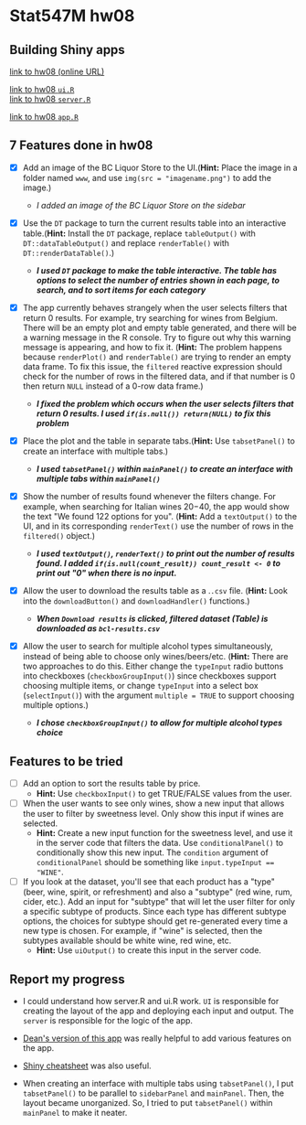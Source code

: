
# Stat547M hw08

## Building Shiny apps
[link to hw08 (online URL)](https://bcahn7.shinyapps.io/My_app/)

  
[link to hw08 `ui.R`](ui.R)    
[link to hw08 `server.R`](server.R)    

[link to hw08 `app.R`](app.R)   
  
    
    
## 7 Features done in hw08 

- [x] Add an image of the BC Liquor Store to the UI.(**Hint:** Place the image in a folder named `www`, and use `img(src = "imagename.png")` to add the image.)
    - *I added an image of the BC Liquor Store on the sidebar*
  
- [x] Use the `DT` package to turn the current results table into an interactive table.(**Hint:** Install the `DT` package, replace `tableOutput()` with `DT::dataTableOutput()` and replace `renderTable()` with `DT::renderDataTable()`.)
    - ***I used `DT` package to make the table interactive. The table has options to select the number of entries shown in each page, to search, and to sort items for each category***
- [x] The app currently behaves strangely when the user selects filters that return 0 results. For example, try searching for wines from Belgium. There will be an empty plot and empty table generated, and there will be a warning message in the R console. Try to figure out why this warning message is appearing, and how to fix it. (**Hint:** The problem happens because `renderPlot()` and `renderTable()` are trying to render an empty data frame. To fix this issue, the `filtered` reactive expression should check for the number of rows in the filtered data, and if that number is 0 then return `NULL` instead of a 0-row data frame.)
    - ***I fixed the problem which occurs when the user selects filters that return 0 results. I used `if(is.null()) return(NULL)` to fix this problem***

- [x] Place the plot and the table in separate tabs.(**Hint:** Use `tabsetPanel()` to create an interface with multiple tabs.)
    - ***I used `tabsetPanel()` within `mainPanel()` to create an interface with multiple tabs within `mainPanel()`***

- [x] Show the number of results found whenever the filters change. For example, when searching for Italian wines $20-$40, the app would show the text "We found 122 options for you". (**Hint:** Add a `textOutput()` to the UI, and in its corresponding `renderText()` use the number of rows in the `filtered()` object.)
    - ***I used `textOutput()`, `renderText()` to print out the number of results found. I added `if(is.null(count_result)) count_result <- 0` to print out "0" when there is no input.*** 
- [x] Allow the user to download the results table as a .`.csv` file. (**Hint:** Look into the `downloadButton()` and `downloadHandler()` functions.)
    - ***When `Download results` is clicked, filtered dataset (Table) is downloaded as `bcl-results.csv`***

- [x] Allow the user to search for multiple alcohol types simultaneously, instead of being able to choose only wines/beers/etc. (**Hint:** There are two approaches to do this. Either change the `typeInput` radio buttons into checkboxes (`checkboxGroupInput()`) since checkboxes support choosing multiple items, or change `typeInput` into a select box (`selectInput()`) with the argument `multiple = TRUE` to support choosing multiple options.)
    - ***I chose `checkboxGroupInput()` to allow for multiple alcohol types choice***
  
  
## Features to be tried   
- [ ] Add an option to sort the results table by price.
    - **Hint:** Use `checkboxInput()` to get TRUE/FALSE values from the user.
- [ ] When the user wants to see only wines, show a new input that allows the user to filter by sweetness level. Only show this input if wines are selected.
    - **Hint:** Create a new input function for the sweetness level, and use it in the server code that filters the data. Use `conditionalPanel()` to conditionally show this new input. The `condition` argument of `conditionalPanel` should be something like `input.typeInput == "WINE"`.
- [ ] If you look at the dataset, you'll see that each product has a "type" (beer, wine, spirit, or refreshment) and also a "subtype" (red wine, rum, cider, etc.). Add an input for "subtype" that will let the user filter for only a specific subtype of products. Since each type has different subtype options, the choices for subtype should get re-generated every time a new type is chosen. For example, if "wine" is selected, then the subtypes available should be white wine, red wine, etc.
    - **Hint:** Use `uiOutput()` to create this input in the server code.





## Report my progress
- I could understand how server.R and ui.R work. `UI` is responsible for creating the layout of the app and deploying each input and output. The `server` is responsible for the logic of the app. 
- [Dean's version of this app](http://daattali.com/shiny/bcl/) was really helpful to add various features on the app.
- [Shiny cheatsheet](http://shiny.rstudio.com/images/shiny-cheatsheet.pdf) was also useful.

- When creating an interface with multiple tabs using `tabsetPanel()`, I put `tabsetPanel()` to be parallel to `sidebarPanel` and `mainPanel`. Then, the layout became unorganized. So, I tried to put `tabsetPanel()` within `mainPanel` to make it neater.  

